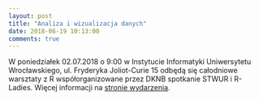```yaml
---
layout: post
title: "Analiza i wizualizacja danych"
date: 2018-06-19 10:13:00
comments: true
---
```

  
W poniedziałek 02.07.2018 o 9:00 w Instytucie Informatyki Uniwersytetu Wrocławskiego, ul. Fryderyka Joliot-Curie 15 odbędą się całodniowe warsztaty z R współorganizowane przez DKNB spotkanie STWUR i R-Ladies. Więcej informacji na [stronie wydarzenia](https://www.facebook.com/events/1912860182113959/).

